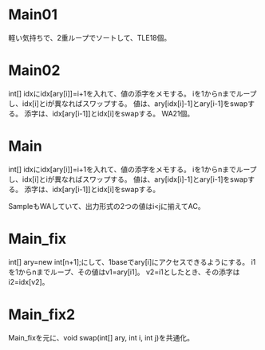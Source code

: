 # Main01
軽い気持ちで、2重ループでソートして、TLE18個。

# Main02
int[] idxにidx[ary[i]]=i+1を入れて、値の添字をメモする。
iを1からnまでループし、idx\[i\]とiが異なればスワップする。
値は、ary[idx[i]-1]とary[i-1]をswapする。
添字は、idx[ary[i-1]]とidx[i]をswapする。
WA21個。

# Main
int[] idxにidx[ary[i]]=i+1を入れて、値の添字をメモする。
iを1からnまでループし、idx\[i\]とiが異なればスワップする。
値は、ary[idx[i]-1]とary[i-1]をswapする。
添字は、idx[ary[i-1]]とidx[i]をswapする。

SampleもWAしていて、出力形式の2つの値はi<jに揃えてAC。

# Main\_fix
int[] ary=new int[n+1];にして、1baseでary\[i\]にアクセスできるようにする。
i1を1からnまでループ、その値はv1=ary[i1]。
v2=i1としたとき、その添字はi2=idx[v2]。

# Main\_fix2
Main\_fixを元に、void swap(int[] ary, int i, int j)を共通化。

